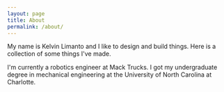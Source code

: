 ```yaml
---
layout: page
title: About
permalink: /about/
---
```


My name is Kelvin Limanto and I like to design and build things. Here is a collection of some things I've made.

I'm currently a robotics engineer at Mack Trucks. I got my undergraduate degree in mechanical engineering at the University of North Carolina at Charlotte. 

[jekyll-organization]: https://github.com/jekyll
